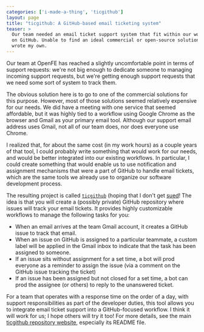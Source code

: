 ```yaml
---
categories: ['i-made-a-thing', 'ticgithub']
layout: page
title: "ticgithub: A GitHub-based email ticketing system"
teaser: >
  Our team needed an email ticket support system that fit within our workflow
  on GitHub. Unable to find an ideal commercial or open-source solution, I
  wrote my own.
---
```


Our team at OpenFE has reached a slightly uncomfortable point in terms of
support requests: we're not big enough to dedicate someone to managing incoming
support requests, but we're getting enough support requests that we need some
sort of system to track them.

The obvious solution here is to go to one of the commercial solutions for this
purpose. However, most of those solutions seemed relatively expensive for our
needs. We did have a meeting with one service that seemed affordable, but it
was highly tied to a workflow using Google Chrome as the browser and Gmail as
your primary email tool. Although our support email address uses Gmail, not all
of our team does, nor does everyone use Chrome.

I realized that, for about the same cost (in my work hours) as a couple years
of that tool, I could probably write something that would work for our needs,
and would be better integrated into our existing workflows. In particular, I
could create something that would enable us to use notification and assignment
mechanisms that were a part of GitHub to handle email tickets, which are the
same tools we already use to organize our software development process.

The resulting project is called
[`ticgithub`](https://github.com/dwhswenson/ticgithub) (hoping that I don't get
[sued](https://tickethub.co)! The idea is that you will create a (possibly
private) GitHub repository where issues will track your email tickets. It
provides highly customizable workflows to manage the following tasks for you:

* When an email arrives at the team Gmail account, it creates a GitHub issue to
  track that email.
* When an issue on GitHub is assigned to a particular teammate, a custom label
  will be applied in the Gmail inbox to indicate that the task has been assigned
  to someone.
* If an issue sits without assignment for a set time, a bot will prod everyone
  as a reminder to assign the issue (via a comment on the GitHub issue tracking
  the ticket)
* If an issue has been assigned but not closed for a set time, a bot can prod
  the assignee (or others) to reply to the unanswered ticket.

For a team that operates with a response time on the order of a day, with
support responsibilities as part of the developer duties, this tool allows you
to integrate email ticket support into a GitHub-focused workflow. I think it
will work for us; I hope others will try it too! For more details, see the main
[ticgithub repository website](https://github.com/dwhswenson/ticgithub),
especially its README file.
